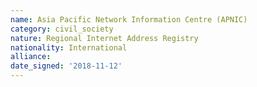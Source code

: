 ```yaml
---
name: Asia Pacific Network Information Centre (APNIC)
category: civil_society
nature: Regional Internet Address Registry
nationality: International
alliance: 
date_signed: '2018-11-12'
---
```

    